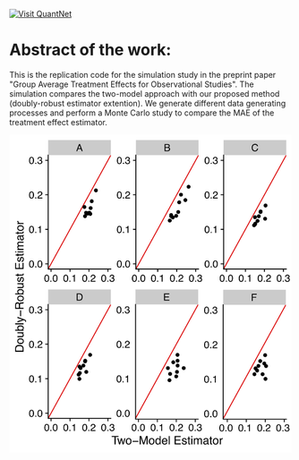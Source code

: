 [<img src="https://github.com/QuantLet/Styleguide-and-FAQ/blob/master/pictures/banner.png" width="880" alt="Visit QuantNet">](http://quantlet.de/index.php?p=info)

# Abstract of the work:
This is the replication code for the simulation study in the preprint paper "Group Average Treatment Effects for Observational Studies". The simulation compares the two-model approach with our proposed method (doubly-robust estimator extention). We generate different data generating processes and perform a Monte Carlo study to compare the MAE of the treatment effect estimator. 




![Picture1](two-model_vs_dr.png)
